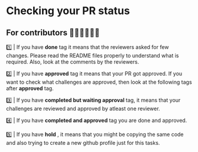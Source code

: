 # Checking your PR status

## For contributors 🧑‍💻🧑‍💻🧑‍💻

1️⃣ | If you have **done** tag it means that the reviewers asked for few changes. Please read the README files properly to understand what is required.
Also, look at the comments by the reviewers.

2️⃣ | If you have **approved** tag it means that your PR got approved. If you want to check what challenges are approved, then look at the following tags after **approved** tag.

3️⃣ | If you have **completed but waiting approval** tag, it means that your challenges are reviewed and approved by atleast one reviewer.

4️⃣ | If you have **completed and approved** tag you are done and approved.

5️⃣ | If you have **hold** , it means that you might be copying the same code and also trying to create a new github profile just for this tasks.
